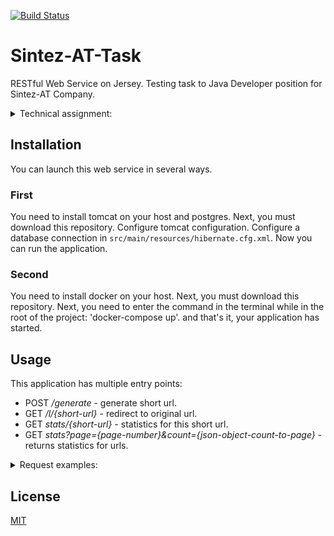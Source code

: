 [![Build Status](https://travis-ci.org/OrlovDiga/Sintez-AT-Task.svg?branch=master)](https://travis-ci.org/OrlovDiga/Sintez-AT-Task)
# Sintez-AT-Task

RESTful Web Service on Jersey.
Testing task to Java Developer position for Sintez-AT Company.

<details><summary>Technical assignment:</summary>
Сокращатель ссылок Необходимо разработать HTTP-сервис, который генерирует короткие ссылки.

Описание

В сервисе должна быть реализована следующая функциональность:

Генератор ссылок Ресурс /generate должен обрабатывать POST-запрос, содержащий оригинальную ссылку, и генерировать короткую ссылку. Оригинальная ссылка передается в теле POST-запроса в поле “original” JSON-объекта. Сгенерированная короткая ссылка передается в теле ответа в поле “link” JSON-объекта. Сгенерированная короткая ссылка должна иметь формат /l/{some-short-name}, то есть не должна содержать адрес сервера, где some-short-name - идентификатор ссылки. Алгоритм генерации этого идентификатора и его формат остается на усмотрение автора. Пример запроса: POST /generate Пример тела запроса: { “original”: “https://some.com/tert/url?param=1” } Пример ответа: { “link”: “/l/short-name” }

Редирект Ресурс /l/{short-name} должен осуществлять редирект на оригинальный url. Параметры пути запроса:

short-name - идентификатор ссылки Пример запроса: GET /l/short-name

Предлагаем подумать, каким образом можно оптимизировать работу с ссылками, по которым происходит много переходов.

Статистика 3.1 Статистика по конкретным ссылкам Ресурс /stats/{short-name} должен обрабатывать GET-запрос и возвращать статистику переходов по конкретной ссылке. Параметры пути запроса:

some-short-name - идентификатор ссылки В ответе сервиса должен содержаться JSON-объект со следующими полями:

link - сгенерированная короткая ссылка

original - оригинальная ссылка

rank - место ссылки в топе запросов

count - число запросов по короткой ссылке Пример запроса: GET /stats/some-short-name Пример ответа: { “link”: “/l/short-name”, “original”: “http://some.com/tert/url” “rank”: 1, “count”: 4356 } 3.2 Рейтинг ссылок Ресурс /stats должен обрабатывать GET-запрос и возвращать статистику запросов с сортировкой по частоте запросов по убыванию и возможностью постраничного отображения. Параметры строки запроса:

page - номер страницы

count - число записей, отображаемых на странице, максимальное возможное значение 100 (включительно) В ответе сервиса должен содержаться массив из JSON-объектов, описанных в разделе 3.1 Статистика по конкретным ссылкам. Пример запроса: GET /stats?page=1&count=2 Пример ответа: [ { “link”: “/l/short-name”, “original”: “http://server.com/tert/url” “rank”: 1, “count”: 4356 }, { “link”: “/l/some-another-short-name”, “original”: “http://another-server.com/some/url” “rank”: 2, “count”: 43563 } ]

Требования к сервису

В качестве фреймворка использовать Jersey

Запуск сервера должеен производиться из war файла в вебсервисе томкат(можно использовать докер если так удобней)

Необходимо покрыть сервис Unit-тестами. Полнота покрытия остается на усмотрение автора решения.

Приложение должно собираться с использованием Apache Maven.

По возможности необходимо придерживаться REST-архитектуры.

В качестве бд можно выбрать любую удобную(например postgres)
</details>

## Installation
You can launch this web service in several ways.

### First
You need to install tomcat on your host and postgres. Next, you must download this repository.
Configure tomcat configuration. Configure a database connection in `src/main/resources/hibernate.cfg.xml`.
Now you can run the application.

### Second
You need to install docker on your host. Next, you must download this repository.
Next, you need to enter the command in the terminal while in the root of the project:
'docker-compose up'. and that's it, your application has started.


## Usage
This application has multiple entry points:

* POST */generate* - generate short url.
* GET */l/{short-url}* - redirect to original url.
* GET *stats/{short-url}* - statistics for this short url.
* GET *stats?page={page-number}&count={json-object-count-to-page}* - returns statistics for urls.

<details><summary>Request examples:</summary>

#### */generate*
`POST`
```
  request
{
"original": "https://www.google.com/maps/preview",
}

  response
{
    "link": "/l/3"
}
 ```
#### */l/3*
`GET`
```
redirects you to the address: https://www.google.com/maps/preview
 ```

#### */stats/3*
 `GET`
 ```
   response
{
    "shortUrl": "/l/3",
    "originalUrl": "https://www.google.com/maps/preview",
    "callcount": "1",
    "rank": "1"
}
  ```

#### */stats?page=1&count=2*
 `GET`
 ```
   response
{
    "shortUrl": "/l/3",
    "originalUrl": "https://www.google.com/maps/preview",
    "callcount": "1",
    "rank": "1"
},
{
    "shortUrl": "/l/4",
    "originalUrl": "https://hub.docker.com",
    "callcount": "0",
    "rank": "2"
}
  ```

</details>

## License
[MIT](https://github.com/OrlovDiga/Sintez-AT-Task/blob/master/LICENSE)






